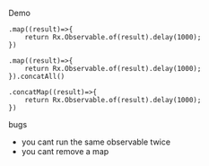Demo

```
.map((result)=>{
    return Rx.Observable.of(result).delay(1000);
})
```

```
.map((result)=>{
    return Rx.Observable.of(result).delay(1000);
}).concatAll()
```

```
.concatMap((result)=>{
    return Rx.Observable.of(result).delay(1000);
})
```




bugs
- you cant run the same observable twice
- you cant remove a map
